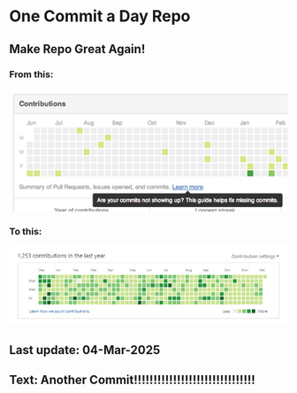 # One Commit a Day Repo
## Make Repo Great Again!
### From this: 
![Alt text](./imgs/min.png)
### To this:
![Alt full](./imgs/full.jpg)

## Last update: 04-Mar-2025
## Text: Another Commit!!!!!!!!!!!!!!!!!!!!!!!!!!!!!!!
